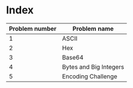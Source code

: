 # Index

| Problem number | Problem name |
| --- | ----------- |
| 1 | ASCII |
| 2 | Hex |
| 3 | Base64 |
| 4 | Bytes and Big Integers |
| 5 | Encoding Challenge |